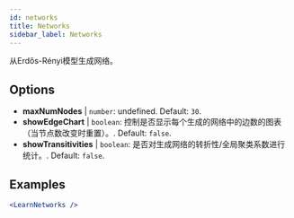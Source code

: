 ```yaml
---
id: networks
title: Networks
sidebar_label: Networks
---
```


从Erdős-Rényi模型生成网络。

## Options

* __maxNumNodes__ | `number`: undefined. Default: `30`.
* __showEdgeChart__ | `boolean`: 控制是否显示每个生成的网络中的边数的图表（当节点数改变时重置）。. Default: `false`.
* __showTransitivities__ | `boolean`: 是否对生成网络的转折性/全局聚类系数进行统计。. Default: `false`.


## Examples

```jsx live
<LearnNetworks />
```

